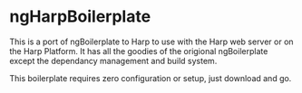 # ngHarpBoilerplate

This is a port of ngBoilerplate to Harp to use with the Harp web server or on the Harp Platform. It has all the goodies of the origional ngBoilerplate except the dependancy management and build system.

This boilerplate requires zero configuration or setup, just download and go.

